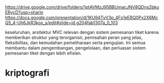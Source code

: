 https://drive.google.com/drive/folders/1ptAVMzJ95BBUmacJNV8QDns2bkuERycD?usp=sharin
https://docs.google.com/presentation/d/1KU94TvV3p_4Fs1eEBQ0Px2X6McQ5_4-Uh6JkR3kox_s/edit#slide=id.g204fab1307a_0_103

keseluruhan, arsitektur MVC relevan dengan sistem pemesanan tiket karena memberikan struktur yang terorganisir, pemisahan peran yang jelas, fleksibilitas, dan kemudahan pemeliharaan serta pengujian. Ini semua membantu dalam pengembangan, pengelolaan, dan perluasan sistem pemesanan tiket dengan lebih efisien.
# kriptografi
